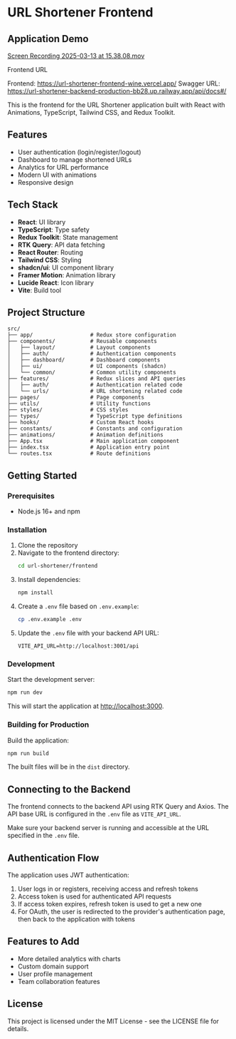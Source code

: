 # URL Shortener Frontend

## Application Demo

[Screen Recording 2025-03-13 at 15.38.08.mov](../../../Desktop/Screen%20Recording%202025-03-13%20at%2015.38.08.mov)


Frontend URL

Frontend: https://url-shortener-frontend-wine.vercel.app/
Swagger URL: https://url-shortener-backend-production-bb28.up.railway.app/api/docs#/

This is the frontend for the URL Shortener application built with React with Animations, TypeScript, Tailwind CSS, and Redux Toolkit.

## Features

- User authentication (login/register/logout)
- Dashboard to manage shortened URLs
- Analytics for URL performance
- Modern UI with animations
- Responsive design

## Tech Stack

- **React**: UI library
- **TypeScript**: Type safety
- **Redux Toolkit**: State management
- **RTK Query**: API data fetching
- **React Router**: Routing
- **Tailwind CSS**: Styling
- **shadcn/ui**: UI component library
- **Framer Motion**: Animation library
- **Lucide React**: Icon library
- **Vite**: Build tool

## Project Structure

```
src/
├── app/                  # Redux store configuration
├── components/           # Reusable components
│   ├── layout/           # Layout components
│   ├── auth/             # Authentication components
│   ├── dashboard/        # Dashboard components
│   ├── ui/               # UI components (shadcn)
│   └── common/           # Common utility components
├── features/             # Redux slices and API queries
│   ├── auth/             # Authentication related code
│   └── urls/             # URL shortening related code
├── pages/                # Page components
├── utils/                # Utility functions
├── styles/               # CSS styles
├── types/                # TypeScript type definitions
├── hooks/                # Custom React hooks
├── constants/            # Constants and configuration
├── animations/           # Animation definitions
├── App.tsx               # Main application component
├── index.tsx             # Application entry point
└── routes.tsx            # Route definitions
```

## Getting Started

### Prerequisites

- Node.js 16+ and npm

### Installation

1. Clone the repository
2. Navigate to the frontend directory:
   ```bash
   cd url-shortener/frontend
   ```
3. Install dependencies:
   ```bash
   npm install
   ```
4. Create a `.env` file based on `.env.example`:
   ```bash
   cp .env.example .env
   ```
5. Update the `.env` file with your backend API URL:
   ```
   VITE_API_URL=http://localhost:3001/api
   ```

### Development

Start the development server:

```bash
npm run dev
```

This will start the application at [http://localhost:3000](http://localhost:3000).

### Building for Production

Build the application:

```bash
npm run build
```

The built files will be in the `dist` directory.

## Connecting to the Backend

The frontend connects to the backend API using RTK Query and Axios. The API base URL is configured in the `.env` file as `VITE_API_URL`.

Make sure your backend server is running and accessible at the URL specified in the `.env` file.

## Authentication Flow

The application uses JWT authentication:

1. User logs in or registers, receiving access and refresh tokens
2. Access token is used for authenticated API requests
3. If access token expires, refresh token is used to get a new one
4. For OAuth, the user is redirected to the provider's authentication page, then back to the application with tokens

## Features to Add

- More detailed analytics with charts
- Custom domain support
- User profile management
- Team collaboration features

## License

This project is licensed under the MIT License - see the LICENSE file for details.